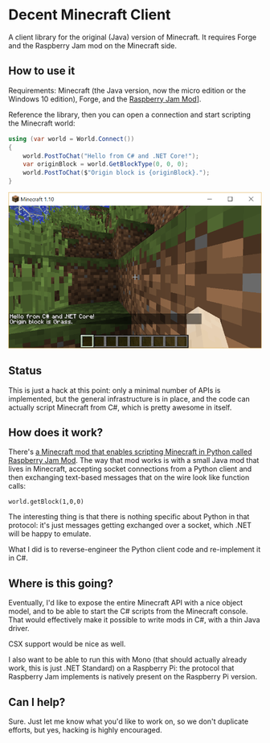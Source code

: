 Decent Minecraft Client
=======================

A client library for the original (Java) version of Minecraft.
It requires Forge and the Raspberry Jam mod on the Minecraft side.

How to use it
-------------

Requirements: Minecraft (the Java version, now the micro edition or the Windows 10 edition),
Forge, and the [Raspberry Jam Mod](https://github.com/arpruss/raspberryjammod/releases)].

Reference the library, then you can open a connection and start scripting the Minecraft
world:

```csharp
using (var world = World.Connect())
{
    world.PostToChat("Hello from C# and .NET Core!");
    var originBlock = world.GetBlockType(0, 0, 0);
    world.PostToChat($"Origin block is {originBlock}.");
}
```

![Scripting Minecraft from C#](decent.minecraft.png)

Status
------

This is just a hack at this point: only a minimal number of APIs is implemented,
but the general infrastructure is in place, and the code can actually script Minecraft
from C#, which is pretty awesome in itself.

How does it work?
-----------------

There's [a Minecraft mod that enables scripting Minecraft in Python called Raspberry Jam
Mod](https://github.com/arpruss/raspberryjammod/releases).
The way that mod works is with a small Java mod that lives in Minecraft, accepting socket
connections from a Python client and then exchanging text-based messages that on the wire
look like function calls:

```
world.getBlock(1,0,0)
```

The interesting thing is that there is nothing specific about Python in that protocol:
it's just messages getting exchanged over a socket, which .NET will be happy to emulate.

What I did is to reverse-engineer the Python client code and re-implement it in C#.

Where is this going?
--------------------

Eventually, I'd like to expose the entire Minecraft API with a nice object model,
and to be able to start the C# scripts from the Minecraft console.
That would effectively make it possible to write mods in C#, with a thin Java driver.

CSX support would be nice as well.

I also want to be able to run this with Mono (that should actually already work,
this is just .NET Standard) on a Raspberry Pi: the protocol that Raspberry Jam implements
is natively present on the Raspberry Pi version.

Can I help?
-----------

Sure. Just let me know what you'd like to work on, so we don't duplicate efforts, but yes,
hacking is highly encouraged.